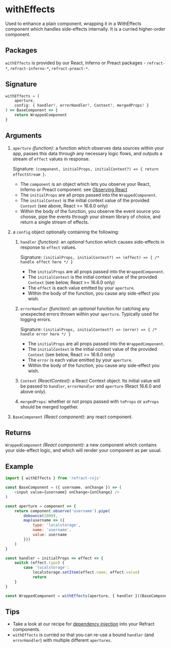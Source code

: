 # withEffects

Used to enhance a plain component, wrapping it in a WithEffects component which handles side-effects internally. It is a curried higher-order component.

## Packages

`withEffects` is provided by our React, Inferno or Preact packages - `refract-*`, `refract-inferno-*`, `refract-preact-*`.

## Signature

```js
withEffects = (
    aperture,
    config: { handler?, errorHandler?, Context?, mergedProps? }
) => BaseComponent => {
    return WrappedComponent
}
```

## Arguments

1.  `aperture` _(function)_: a function which observes data sources within your app, passes this data through any necessary logic flows, and outputs a stream of `effect` values in response.

    Signature: `(component, initialProps, initialContext?) => { return effectStream }`.

    *   The `component` is an object which lets you observe your React, Inferno or Preact component: see [Observing React](../usage/observing-react.md)
    *   The `initialProps` are all props passed into the `WrappedComponent`.
    *   The `initialContext` is the initial context value of the provided `Context` (see above, React >= 16.6.0 only)
    *   Within the body of the function, you observe the event source you choose, pipe the events through your stream library of choice, and return a single stream of effects.

1.  a `config` object optionally containing the following:

    1.  `handler` _(function)_: an _optional_ function which causes side-effects in response to `effect` values.

        Signature: `(initialProps, initialContext?) => (effect) => { /* handle effect here */ }`

        *   The `initialProps` are all props passed into the `WrappedComponent`.
        *   The `initialContext` is the initial context value of the provided `Context` (see below, React >= 16.6.0 only)
        *   The `effect` is each value emitted by your `aperture`.
        *   Within the body of the function, you cause any side-effect you wish.

    1.  `errorHandler` _(function)_: an _optional_ function for catching any unexpected errors thrown within your `aperture`. Typically used for logging errors.

        Signature: `(initialProps, initialContext?) => (error) => { /* handle error here */ }`

        *   The `initialProps` are all props passed into the `WrappedComponent`.
        *   The `initialContext` is the initial context value of the provided `Context` (see below, React >= 16.6.0 only)
        *   The `error` is each value emitted by your `aperture`.
        *   Within the body of the function, you cause any side-effect you wish.

    1.  `Context` _(ReactContext)_: a React Context object. Its initial value will be passed to `handler`, `errorHandler` and `aperture` (React 16.6.0 and above only).

    1.  `mergedProps`: whether or not props passed with `toProps` or `asProps` should be merged together.

1.  `BaseComponent` _(React component)_: any react component.

## Returns

`WrappedComponent` _(React component)_: a new component which contains your side-effect logic, and which will render your component as per usual.

## Example

```js
import { withEffects } from 'refract-rxjs'

const BaseComponent = ({ username, onChange }) => (
    <input value={username} onChange={onChange} />
)

const aperture = component => {
    return component.observe('username').pipe(
        debounce(2000),
        map(username => ({
            type: 'localstorage',
            name: 'username',
            value: username
        }))
    )
}

const handler = initialProps => effect => {
    switch (effect.type) {
        case 'localstorage':
            localstorage.setItem(effect.name, effect.value)
            return
    }
}

const WrappedComponent = withEffects(aperture, { handler })(BaseComponent)
```

## Tips

*   Take a look at our recipe for [dependency injection](../recipes/dependency-injection.md) into your Refract components.
*   `withEffects` is curried so that you can re-use a bound `handler` (and `errorHandler`) with multiple different `apertures`.
